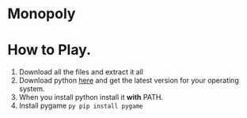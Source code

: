 # Monopoly

# How to Play.
1. Download all the files and extract it all
2. Download python [here](https://www.python.org/downloads/) and get the latest version for your operating system.
3. When you install python install it **with** PATH. 
4. Install pygame ```py pip install pygame```
